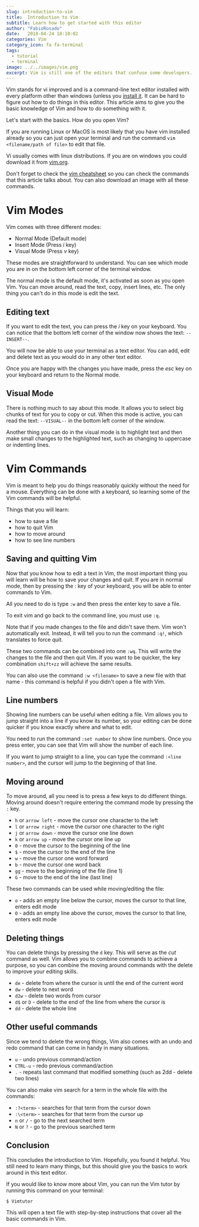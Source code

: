 ```yaml
---
slug: introduction-to-vim
title:  Introduction to Vim
subtitle: Learn how to get started with this editor  
author: "FabioRosado"
date:   2018-04-24 18:10:02
categories: Vim
category_icon: fa fa-terminal 
tags:
  - tutorial
  - terminal
image: ../../images/vim.png
excerpt: Vim is still one of the editors that confuse some developers. This introduction will keep you up to speed with this powerful editor.
---
```


Vim stands for vi improved and is a command-line text editor installed with every platform other than windows (unless you [install it](https://www.vim.org/download.php). It can be hard to figure out how to do things in this editor. This article aims to give you the basic knowledge of Vim and how to do something with it.

Let's start with the basics. How do you open Vim?

If you are running Linux or MacOS is most likely that you have vim installed already so you can just open your terminal and run the command `vim <filename/path of file>` to edit that file. 


Vi usually comes with linux distributions. If you are on windows you could download it from [vim.org](https://www.vim.org/download.php).

Don't forget to check the [vim cheatsheet](../cheatcheets/vim) so you can check the commands that this article talks about. You can also download an image with all these commands.

# Vim Modes

Vim comes with three different modes:

- Normal Mode (Default mode)
- Insert Mode (Press _i_ key)
- Visual Mode (Press _v_ key)

These modes are straightforward to understand. You can see which mode you are in on the bottom left corner of the terminal window.

The normal mode is the default mode, it's activated as soon as you open Vim. You can move around, read the text, copy, insert lines, etc. The only thing you can't do in this mode is edit the text.

## Editing text

If you want to edit the text, you can press the _i_ key on your keyboard. You can notice that the bottom left corner of the window now shows the text: `--INSERT--`.

You will now be able to use your terminal as a text editor. You can add, edit and delete text as you would do in any other text editor.

Once you are happy with the changes you have made, press the _esc_ key on your keyboard and return to the Normal mode.

## Visual Mode

There is nothing much to say about this mode. It allows you to select big chunks of text for you to copy or cut. When this mode is active, you can read the text: `--VISUAL--` in the bottom left corner of the window.

Another thing you can do in the visual mode is to highlight text and then make small changes to the highlighted text, such as changing to uppercase or indenting lines.

# Vim Commands

Vim is meant to help you do things reasonably quickly without the need for a mouse. Everything can be done with a keyboard, so learning some of the Vim commands will be helpful.

Things that you will learn:

- how to save a file
- how to quit Vim
- how to move around
- how to see line numbers

## Saving and quitting Vim

Now that you know how to edit a text in Vim, the most important thing you will learn will be how to save your changes and quit. If you are in normal mode, then by pressing the _:_ key of your keyboard, you will be able to enter commands to Vim.

All you need to do is type `:w` and then press the enter key to save a file.

To exit vim and go back to the command line, you must use `:q`.

Note that if you made changes to the file and didn't save them. Vim won't automatically exit. Instead, it will tell you to run the command `:q!`, which translates to force quit.

These two commands can be combined into one `:wq`. This will write the changes to the file and then quit Vim. If you want to be quicker, the key combination `shift+zz` will achieve the same results.

You can also use the command `:w <filename>` to save a new file with that name - this command is helpful if you didn't open a file with Vim.

## Line numbers

Showing line numbers can be useful when editing a file. Vim allows you to jump straight into a line if you know its number, so your editing can be done quicker if you know exactly where and what to edit.

You need to run the command `:set number` to show line numbers. Once you press enter, you can see that Vim will show the number of each line.

If you want to jump straight to a line, you can type the command `:<line number>`, and the cursor will jump to the beginning of that line.

## Moving around

To move around, all you need is to press a few keys to do different things. Moving around doesn't require entering the command mode by pressing the `:` key.

- `h` or `arrow left` - move the cursor one character to the left
- `l` or `arrow right` - move the cursor one character to the right
- `j` or `arrow down` - move the cursor one line down
- `k` or `arrow up` - move the cursor one line up
- `0` - move the cursor to the beginning of the line
- `$` - move the cursor to the end of the line
- `w` - move the cursor one word forward
- `b` - move the cursor one word back
- `gg` - move to the beginning of the file (line 1)
- `G` - move to the end of the line (last line)

These two commands can be used while moving/editing the file:

- `o` - adds an empty line below the cursor, moves the cursor to that line, enters edit mode
- `O` - adds an empty line above the cursor, moves the cursor to that line, enters edit mode

## Deleting things

You can delete things by pressing the `d` key. This will serve as the _cut_ command as well. Vim allows you to combine commands to achieve a purpose, so you can combine the moving around commands with the delete to improve your editing skills.

- `de` - delete from where the cursor is until the end of the current word
- `dw` - delete to next word
- `d2w` - delete two words from cursor
- `d$` or `D` - delete to the end of the line from where the cursor is
- `dd` - delete the whole line

## Other useful commands

Since we tend to delete the wrong things, Vim also comes with an undo and redo command that can come in handy in many situations.

- `u` - undo previous command/action
- `CTRL-u` - redo previous command/action
- `.` - repeats last command that modified something (such as 2dd - delete two lines)

You can also make vim search for a term in the whole file with the commands:

- `:?<term>` - searches for that term from the cursor down
- `:\<term>` - searches for that term from the cursor up
- `n` or `/` - go to the next searched term
- `N` or `?` - go to the previous searched term

## Conclusion

This concludes the introduction to Vim. Hopefully, you found it helpful. You still need to learn many things, but this should give you the basics to work around in this text editor.

If you would like to know more about Vim, you can run the Vim tutor by running this command on your terminal:

`$ Vimtutor`

This will open a text file with step-by-step instructions that cover all the basic commands in Vim.